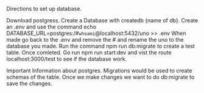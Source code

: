 Directions to set up database.

Download postgress.
Create a Database with createdb {name of db}.
Create an .env and use the command echo DATABASE_URL=postgres:/#`whoami`@localhost:5432/uno >> .env
When made go back to the .env and remove the # and rename the uno to the database you made.
Run the command npm run db:migrate to create a test table.
Once comleted. Go run npm run start:dev and vist the route localhost:3000/test to see if the database work.

Important Information about postgres.
Migrations would be used to create schemas of the table. Once we make changes we want to do db:migrate to save the changes.
